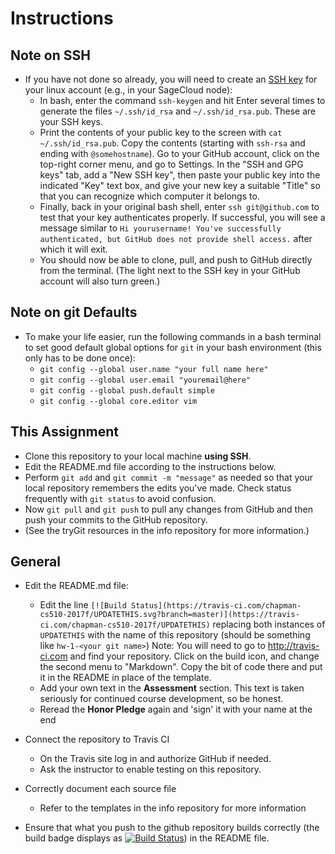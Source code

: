 # Instructions

## Note on SSH

* If you have not done so already, you will need to create an [SSH key](http://docstore.mik.ua/orelly/networking_2ndEd/ssh/ch01_01.htm) for your linux account (e.g., in your SageCloud node):
    * In bash, enter the command ```ssh-keygen``` and hit Enter several times to generate the files ```~/.ssh/id_rsa``` and ```~/.ssh/id_rsa.pub```. These are your SSH keys.
    * Print the contents of your public key to the screen with ```cat ~/.ssh/id_rsa.pub```. Copy the contents (starting with ```ssh-rsa``` and ending with ```@somehostname```). Go to your GitHub account, click on the top-right corner menu, and go to Settings. In the "SSH and GPG keys" tab, add a "New SSH key", then paste your public key into the indicated "Key" text box, and give your new key a suitable "Title" so that you can recognize which computer it belongs to.
    * Finally, back in your original bash shell, enter ```ssh git@github.com``` to test that your key authenticates properly. If successful, you will see a message similar to ```Hi yourusername! You've successfully authenticated, but GitHub does not provide shell access.``` after which it will exit.
    * You should now be able to clone, pull, and push to GitHub directly from the terminal. (The light next to the SSH key in your GitHub account will also turn green.)

## Note on git Defaults
* To make your life easier, run the following commands in a bash terminal to set good default global options for ```git``` in your bash environment (this only has to be done once):
    * ```git config --global user.name "your full name here"```
    * ```git config --global user.email "youremail@here"```
    * ```git config --global push.default simple```
    * ```git config --global core.editor vim```

## This Assignment

* Clone this repository to your local machine **using SSH**.
* Edit the README.md file according to the instructions below.
* Perform  ```git add``` and ```git commit -m "message"``` as needed so that your local repository remembers the edits you've made. Check status frequently with ```git status``` to avoid confusion.
* Now ```git pull``` and ```git push``` to pull any changes from GitHub and then push your commits to the GitHub repository.
* (See the tryGit resources in the info repository for more information.)

## General

* Edit the README.md file:
    * Edit the line ```[![Build Status](https://travis-ci.com/chapman-cs510-2017f/UPDATETHIS.svg?branch=master)](https://travis-ci.com/chapman-cs510-2017f/UPDATETHIS)``` replacing both instances of ```UPDATETHIS``` with the name of this repository (should be something like ```hw-1-<your git name>```) Note: You will need to go to http://travis-ci.com and find your repository. Click on the build icon, and change the second menu to "Markdown". Copy the bit of code there and put it in the README in place of the template.
    * Add your own text in the __Assessment__ section. This text is taken seriously for continued course development, so be honest.
    * Reread the __Honor Pledge__ again and 'sign' it with your name at the end

* Connect the repository to Travis CI
    * On the Travis site log in and authorize GitHub if needed.
    * Ask the instructor to enable testing on this repository.

* Correctly document each source file
    * Refer to the templates in the info repository for more information    

* Ensure that what you push to the github repository builds correctly (the build badge displays as [![Build Status](https://camo.githubusercontent.com/c71f5665277589f9ba8039c6e1b8bb120a3640b2/68747470733a2f2f696d672e736869656c64732e696f2f7472617669732f436861706d616e43505343323330537072696e6731362f41737369676e6d656e742d582e737667)]()) in the README file.

